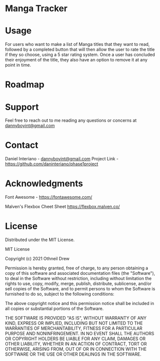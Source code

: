 
# Manga Tracker

# Usage
For users who want to make a list of Manga titles that they want to read, followed by a completed button that will then allow the user to rate the title if they so choose, using a 5 star rating system. Once a user has concluded their enjoyment of the title, they also have an option to remove it at any point in time. 
# Roadmap

# Support
Feel free to reach out to me reading any questions or concerns at dannyboyint@gmail.com

# Contact
Daniel Interiano - dannyboyint@gmail.com
Project Link - https://github.com/daninteriano/phase1project

# Acknowledgments 

Font Awesome -
https://fontawesome.com/

Malven's Flexbox Cheet Sheet
https://flexbox.malven.co/

# License
Distributed under the MIT License.

MIT License

Copyright (c) 2021 Othneil Drew

Permission is hereby granted, free of charge, to any person obtaining a copy
of this software and associated documentation files (the "Software"), to deal
in the Software without restriction, including without limitation the rights
to use, copy, modify, merge, publish, distribute, sublicense, and/or sell
copies of the Software, and to permit persons to whom the Software is
furnished to do so, subject to the following conditions:

The above copyright notice and this permission notice shall be included in all
copies or substantial portions of the Software.

THE SOFTWARE IS PROVIDED "AS IS", WITHOUT WARRANTY OF ANY KIND, EXPRESS OR
IMPLIED, INCLUDING BUT NOT LIMITED TO THE WARRANTIES OF MERCHANTABILITY,
FITNESS FOR A PARTICULAR PURPOSE AND NONINFRINGEMENT. IN NO EVENT SHALL THE
AUTHORS OR COPYRIGHT HOLDERS BE LIABLE FOR ANY CLAIM, DAMAGES OR OTHER
LIABILITY, WHETHER IN AN ACTION OF CONTRACT, TORT OR OTHERWISE, ARISING FROM,
OUT OF OR IN CONNECTION WITH THE SOFTWARE OR THE USE OR OTHER DEALINGS IN THE
SOFTWARE.

